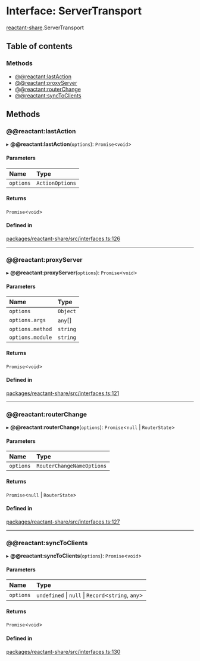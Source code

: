 # Interface: ServerTransport

[reactant-share](../modules/reactant_share.md).ServerTransport

## Table of contents

### Methods

- [@@reactant:lastAction](reactant_share.ServerTransport.md#@@reactant:lastaction)
- [@@reactant:proxyServer](reactant_share.ServerTransport.md#@@reactant:proxyserver)
- [@@reactant:routerChange](reactant_share.ServerTransport.md#@@reactant:routerchange)
- [@@reactant:syncToClients](reactant_share.ServerTransport.md#@@reactant:synctoclients)

## Methods

### @@reactant:lastAction

▸ **@@reactant:lastAction**(`options`): `Promise`<`void`\>

#### Parameters

| Name | Type |
| :------ | :------ |
| `options` | `ActionOptions` |

#### Returns

`Promise`<`void`\>

#### Defined in

[packages/reactant-share/src/interfaces.ts:126](https://github.com/unadlib/reactant/blob/46d47605/packages/reactant-share/src/interfaces.ts#L126)

___

### @@reactant:proxyServer

▸ **@@reactant:proxyServer**(`options`): `Promise`<`void`\>

#### Parameters

| Name | Type |
| :------ | :------ |
| `options` | `Object` |
| `options.args` | `any`[] |
| `options.method` | `string` |
| `options.module` | `string` |

#### Returns

`Promise`<`void`\>

#### Defined in

[packages/reactant-share/src/interfaces.ts:121](https://github.com/unadlib/reactant/blob/46d47605/packages/reactant-share/src/interfaces.ts#L121)

___

### @@reactant:routerChange

▸ **@@reactant:routerChange**(`options`): `Promise`<``null`` \| `RouterState`\>

#### Parameters

| Name | Type |
| :------ | :------ |
| `options` | `RouterChangeNameOptions` |

#### Returns

`Promise`<``null`` \| `RouterState`\>

#### Defined in

[packages/reactant-share/src/interfaces.ts:127](https://github.com/unadlib/reactant/blob/46d47605/packages/reactant-share/src/interfaces.ts#L127)

___

### @@reactant:syncToClients

▸ **@@reactant:syncToClients**(`options`): `Promise`<`void`\>

#### Parameters

| Name | Type |
| :------ | :------ |
| `options` | `undefined` \| ``null`` \| `Record`<`string`, `any`\> |

#### Returns

`Promise`<`void`\>

#### Defined in

[packages/reactant-share/src/interfaces.ts:130](https://github.com/unadlib/reactant/blob/46d47605/packages/reactant-share/src/interfaces.ts#L130)
